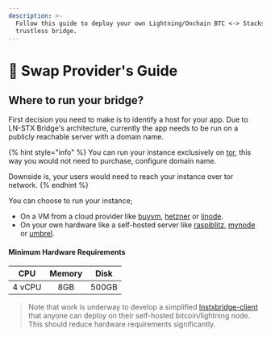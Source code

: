 ```yaml
---
description: >-
  Follow this guide to deploy your own Lightning/Onchain BTC <-> Stacks
  trustless bridge.
---
```


# 📘 Swap Provider's Guide

## Where to run your bridge?

First decision you need to make is to identify a host for your app. Due to LN-STX Bridge's architecture, currently the app needs to be run on a publicly reachable server with a domain name.

{% hint style="info" %}
You can run your instance exclusively on [tor](https://www.torproject.org), this way you would not need to purchase, configure domain name.

Downside is, your users would need to reach your instance over tor network.
{% endhint %}

You can choose to run your instance;

* On a VM from a cloud provider like [buyvm](https://buyvm.net), [hetzner](https://hetzner.com) or [linode](https://www.linode.com/?r=182ab8700d2894596a18aaf4431d0c13317c1d7f).
* On your own hardware like a self-hosted server like [raspiblitz](https://github.com/rootzoll/raspiblitz), [mynode](https://mynodebtc.com) or [umbrel](https://getumbrel.com).

#### Minimum Hardware Requirements

|   CPU  | Memory |  Disk |
| :----: | :----: | :---: |
| 4 vCPU |   8GB  | 500GB |

> Note that work is underway to develop a simplified [lnstxbridge-client](https://github.com/pseudozach/lnstxbridge-client) that anyone can deploy on their self-hosted bitcoin/lightning node. This should reduce hardware requirements significantly.

